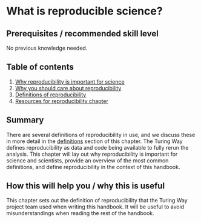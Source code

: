 # What is reproducible science?

## Prerequisites / recommended skill level
No previous knowledge needed.

## Table of contents

1. [Why reproducibility is important for science](01/importantforscience)
2. [Why you should care about reproducibility](02/whycare)
3. [Definitions of reproducibility](03/definitions)
4. [Resources for reproducibility chapter](04/resources)

## Summary
There are several definitions of reproducibility in use, and we discuss these in more detail in the [definitions](03/definitions) section of this chapter.
The Turing Way defines reproducibility as data and code being available to fully rerun the analysis.
This chapter will lay out why reproducibility is important for science and scientists, provide an overview of the most common definitions, and define reproducibility in the context of this handbook.

## How this will help you / why this is useful
This chapter sets out the definition of reproducibility that the Turing Way project team used when writing this handbook.
It will be useful to avoid misunderstandings when reading the rest of the handbook.

